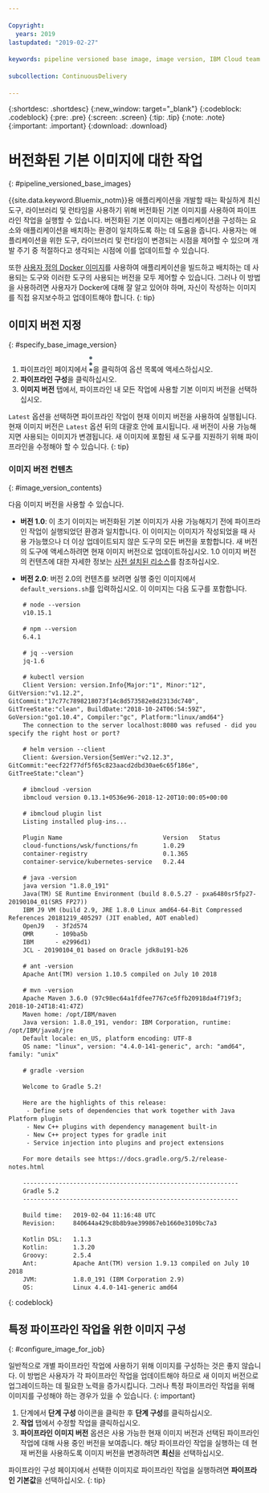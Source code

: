 ```yaml
---

Copyright:
  years: 2019
lastupdated: "2019-02-27"

keywords: pipeline versioned base image, image version, IBM Cloud team uses

subcollection: ContinuousDelivery

---
```


{:shortdesc: .shortdesc}
{:new_window: target="_blank"}
{:codeblock: .codeblock}
{:pre: .pre}
{:screen: .screen}
{:tip: .tip}
{:note: .note}
{:important: .important}
{:download: .download}


# 버전화된 기본 이미지에 대한 작업
{: #pipeline_versioned_base_images}

{{site.data.keyword.Bluemix_notm}}용 애플리케이션을 개발할 때는 확실하게 최신 도구, 라이브러리 및 런타임을 사용하기 위해 버전화된 기본 이미지를 사용하여 파이프라인 작업을 실행할 수 있습니다. 버전화된 기본 이미지는 애플리케이션을 구성하는 요소와 애플리케이션을 배치하는 환경이 일치하도록 하는 데 도움을 줍니다. 사용자는 애플리케이션을 위한 도구, 라이브러리 및 런타임이 변경되는 시점을 제어할 수 있으며 개발 주기 중 적절하다고 생각되는 시점에 이를 업데이트할 수 있습니다.

또한 [사용자 정의 Docker 이미지](/docs/services/ContinuousDelivery?topic=ContinuousDelivery-custom_docker_images)를 사용하여 애플리케이션을 빌드하고 배치하는 데 사용되는 도구와 이러한 도구의 사용되는 버전을 모두 제어할 수 있습니다. 그러나 이 방법을 사용하려면 사용자가 Docker에 대해 잘 알고 있어야 하며, 자신이 작성하는 이미지를 직접 유지보수하고 업데이트해야 합니다.
{: tip}

## 이미지 버전 지정
{: #specify_base_image_version}

1. 파이프라인 페이지에서 ![오버플로우 아이콘](images/overflow-icon-2.svg)을 클릭하여 옵션 목록에 액세스하십시오.
2. **파이프라인 구성**을 클릭하십시오.
3. **이미지 버전** 탭에서, 파이프라인 내 모든 작업에 사용할 기본 이미지 버전을 선택하십시오. 

`Latest` 옵션을 선택하면 파이프라인 작업이 현재 이미지 버전을 사용하여 실행됩니다. 현재 이미지 버전은 `Latest` 옵션 뒤의 대괄호 안에 표시됩니다. 새 버전이 사용 가능해지면 사용되는 이미지가 변경됩니다. 새 이미지에 포함된 새 도구를 지원하기 위해 파이프라인을 수정해야 할 수 있습니다.
{: tip}
 
 ### 이미지 버전 컨텐츠
 {: #image_version_contents}
 
 다음 이미지 버전을 사용할 수 있습니다.

* **버전 1.0**: 이 초기 이미지는 버전화된 기본 이미지가 사용 가능해지기 전에 파이프라인 작업이 실행되었던 환경과 일치합니다. 이 이미지는 이미지가 작성되었을 때 사용 가능했으나 더 이상 업데이트되지 않은 도구의 모든 버전을 포함합니다. 새 버전의 도구에 액세스하려면 현재 이미지 버전으로 업데이트하십시오. 1.0 이미지 버전의 컨텐츠에 대한 자세한 정보는 [사전 설치된 리소스](/docs/services/ContinuousDelivery?topic=ContinuousDelivery-deliverypipeline_environment#deliverypipeline_resources)를 참조하십시오.

* **버전 2.0**: 버전 2.0의 컨텐츠를 보려면 실행 중인 이미지에서 `default_versions.sh`를 입력하십시오. 이 이미지는 다음 도구를 포함합니다.

```
	# node --version
	v10.15.1
	
	# npm --version
	6.4.1
	
	# jq --version
	jq-1.6
	
	# kubectl version
	Client Version: version.Info{Major:"1", Minor:"12", GitVersion:"v1.12.2", GitCommit:"17c77c7898218073f14c8d573582e8d2313dc740", GitTreeState:"clean", BuildDate:"2018-10-24T06:54:59Z", GoVersion:"go1.10.4", Compiler:"gc", Platform:"linux/amd64"}
	The connection to the server localhost:8080 was refused - did you specify the right host or port?
	
	# helm version --client
	Client: &version.Version{SemVer:"v2.12.3", GitCommit:"eecf22f77df5f65c823aacd2dbd30ae6c65f186e", GitTreeState:"clean"}
	
	# ibmcloud -version
	ibmcloud version 0.13.1+0536e96-2018-12-20T10:00:05+00:00
	
	# ibmcloud plugin list
	Listing installed plug-ins...
	
	Plugin Name                            Version   Status   
	cloud-functions/wsk/functions/fn       1.0.29       
	container-registry                     0.1.365      
	container-service/kubernetes-service   0.2.44       
	
	# java -version
	java version "1.8.0_191"
	Java(TM) SE Runtime Environment (build 8.0.5.27 - pxa6480sr5fp27-20190104_01(SR5 FP27))
	IBM J9 VM (build 2.9, JRE 1.8.0 Linux amd64-64-Bit Compressed References 20181219_405297 (JIT enabled, AOT enabled)
	OpenJ9   - 3f2d574
	OMR      - 109ba5b
	IBM      - e2996d1)
	JCL - 20190104_01 based on Oracle jdk8u191-b26
	
	# ant -version
	Apache Ant(TM) version 1.10.5 compiled on July 10 2018
	
	# mvn -version
	Apache Maven 3.6.0 (97c98ec64a1fdfee7767ce5ffb20918da4f719f3; 2018-10-24T18:41:47Z)
	Maven home: /opt/IBM/maven
	Java version: 1.8.0_191, vendor: IBM Corporation, runtime: /opt/IBM/java8/jre
	Default locale: en_US, platform encoding: UTF-8
	OS name: "linux", version: "4.4.0-141-generic", arch: "amd64", family: "unix"
	
	# gradle -version
	
	Welcome to Gradle 5.2!
	
	Here are the highlights of this release:
	 - Define sets of dependencies that work together with Java Platform plugin
	 - New C++ plugins with dependency management built-in
	 - New C++ project types for gradle init
	 - Service injection into plugins and project extensions
	
	For more details see https://docs.gradle.org/5.2/release-notes.html
	
	------------------------------------------------------------
	Gradle 5.2
	------------------------------------------------------------
	
	Build time:   2019-02-04 11:16:48 UTC
	Revision:     840644a429c8b8b9ae399867eb1660e3109bc7a3
	
	Kotlin DSL:   1.1.3
	Kotlin:       1.3.20
	Groovy:       2.5.4
	Ant:          Apache Ant(TM) version 1.9.13 compiled on July 10 2018
	JVM:          1.8.0_191 (IBM Corporation 2.9)
	OS:           Linux 4.4.0-141-generic amd64
  ```
 {: codeblock}
 
 ## 특정 파이프라인 작업을 위한 이미지 구성
 {: #configure_image_for_job}
 
 일반적으로 개별 파이프라인 작업에 사용하기 위해 이미지를 구성하는 것은 좋지 않습니다. 이 방법은 사용자가 각 파이프라인 작업을 업데이트해야 하므로 새 이미지 버전으로 업그레이드하는 데 필요한 노력을 증가시킵니다. 그러나 특정 파이프라인 작업을 위해 이미지를 구성해야 하는 경우가 있을 수 있습니다.
 {: important}
 
 1. 단계에서 **단계 구성** 아이콘을 클릭한 후 **단계 구성**를 클릭하십시오.
 2. **작업** 탭에서 수정할 작업을 클릭하십시오.
 3. **파이프라인 이미지 버전** 옵션은 사용 가능한 현재 이미지 버전과 선택된 파이프라인 작업에 대해 사용 중인 버전을 보여줍니다. 해당 파이프라인 작업을 실행하는 데 현재 버전을 사용하도록 이미지 버전을 변경하려면 **최신**을 선택하십시오.

파이프라인 구성 페이지에서 선택한 이미지로 파이프라인 작업을 실행하려면 **파이프라인 기본값**을 선택하십시오.
{: tip}
